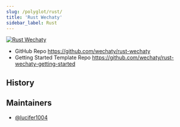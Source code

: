 ```yaml
---
slug: /polyglot/rust/
title: 'Rust Wechaty'
sidebar_label: Rust
---
```


[![Rust Wechaty](https://img.shields.io/badge/Wechaty-Rust-f42)](https://github.com/wechaty/rust-wechaty)

- GitHub Repo <https://github.com/wechaty/rust-wechaty>
- Getting Started Template Repo <https://github.com/wechaty/rust-wechaty-getting-started>

## History

## Maintainers

- [@lucifer1004](https://github.com/lucifer1004)
